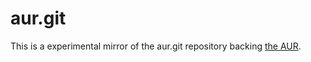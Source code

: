 # aur.git

This is a experimental mirror of the aur.git repository backing [the AUR](https://aur.archlinux.org).
